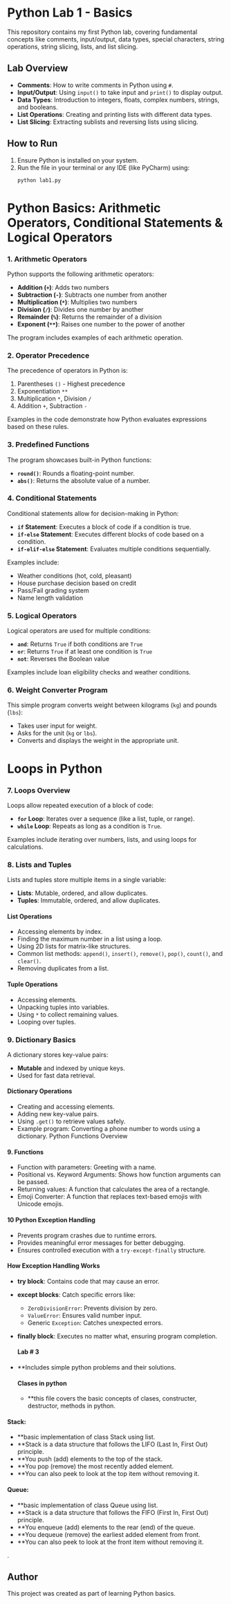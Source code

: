 # Python Lab 1 - Basics

This repository contains my first Python lab, covering fundamental concepts like comments, input/output, data types, special characters, string operations, string slicing, lists, and list slicing.

## Lab Overview
- **Comments**: How to write comments in Python using `#`.  
- **Input/Output**: Using `input()` to take input and `print()` to display output.  
- **Data Types**: Introduction to integers, floats, complex numbers, strings, and booleans.  
- **List Operations**: Creating and printing lists with different data types.  
- **List Slicing**: Extracting sublists and reversing lists using slicing.

## How to Run
1. Ensure Python is installed on your system.  
2. Run the file in your terminal or any IDE (like PyCharm) using:  
   ```bash
   python lab1.py
   ```

# Python Basics: Arithmetic Operators, Conditional Statements & Logical Operators

### 1. Arithmetic Operators
Python supports the following arithmetic operators:
- **Addition (`+`)**: Adds two numbers
- **Subtraction (`-`)**: Subtracts one number from another
- **Multiplication (`*`)**: Multiplies two numbers
- **Division (`/`)**: Divides one number by another
- **Remainder (`%`)**: Returns the remainder of a division
- **Exponent (`**`)**: Raises one number to the power of another

The program includes examples of each arithmetic operation.

### 2. Operator Precedence
The precedence of operators in Python is:
1. Parentheses `()` - Highest precedence
2. Exponentiation `**`
3. Multiplication `*`, Division `/`
4. Addition `+`, Subtraction `-`

Examples in the code demonstrate how Python evaluates expressions based on these rules.

### 3. Predefined Functions
The program showcases built-in Python functions:
- **`round()`**: Rounds a floating-point number.
- **`abs()`**: Returns the absolute value of a number.

### 4. Conditional Statements
Conditional statements allow for decision-making in Python:
- **`if` Statement**: Executes a block of code if a condition is true.
- **`if-else` Statement**: Executes different blocks of code based on a condition.
- **`if-elif-else` Statement**: Evaluates multiple conditions sequentially.

Examples include:
- Weather conditions (hot, cold, pleasant)
- House purchase decision based on credit
- Pass/Fail grading system
- Name length validation

### 5. Logical Operators
Logical operators are used for multiple conditions:
- **`and`**: Returns `True` if both conditions are `True`
- **`or`**: Returns `True` if at least one condition is `True`
- **`not`**: Reverses the Boolean value

Examples include loan eligibility checks and weather conditions.

### 6. Weight Converter Program
This simple program converts weight between kilograms (`kg`) and pounds (`lbs`):
- Takes user input for weight.
- Asks for the unit (`kg` or `lbs`).
- Converts and displays the weight in the appropriate unit.

# Loops in Python
### 7. Loops Overview
Loops allow repeated execution of a block of code:
- **`for` Loop**: Iterates over a sequence (like a list, tuple, or range).
- **`while` Loop**: Repeats as long as a condition is `True`.

Examples include iterating over numbers, lists, and using loops for calculations.

### 8. Lists and Tuples
Lists and tuples store multiple items in a single variable:
- **Lists**: Mutable, ordered, and allow duplicates.
- **Tuples**: Immutable, ordered, and allow duplicates.

#### List Operations
- Accessing elements by index.
- Finding the maximum number in a list using a loop.
- Using 2D lists for matrix-like structures.
- Common list methods: `append()`, `insert()`, `remove()`, `pop()`, `count()`, and `clear()`.
- Removing duplicates from a list.

#### Tuple Operations
- Accessing elements.
- Unpacking tuples into variables.
- Using `*` to collect remaining values.
- Looping over tuples.

### 9. Dictionary Basics
A dictionary stores key-value pairs:
- **Mutable** and indexed by unique keys.
- Used for fast data retrieval.

#### Dictionary Operations
- Creating and accessing elements.
- Adding new key-value pairs.
- Using `.get()` to retrieve values safely.
- Example program: Converting a phone number to words using a dictionary.
  Python Functions Overview

#### 9. Functions 

- Function with parameters: Greeting with a name.
- Positional vs. Keyword Arguments: Shows how function arguments can be passed.
- Returning values: A function that calculates the area of a rectangle.
- Emoji Converter: A function that replaces text-based emojis with Unicode emojis.

#### 10 Python Exception Handling
- Prevents program crashes due to runtime errors.
- Provides meaningful error messages for better debugging.
- Ensures controlled execution with a `try-except-finally` structure.

#### How Exception Handling Works
- **try block**: Contains code that may cause an error.
- **except blocks**: Catch specific errors like:
  - `ZeroDivisionError`: Prevents division by zero.
  - `ValueError`: Ensures valid number input.
  - Generic `Exception`: Catches unexpected errors.
- **finally block**: Executes no matter what, ensuring program completion.

  #### Lab # 3
- **Includes simple python problems and their solutions.
  #### Clases in python
  - **this file covers the basic concepts of clases, constructer, destructor, methods in python. 
#### Stack:
 - **basic implementation of class Stack using list.
 - **Stack is a data structure that follows the LIFO (Last In, First Out) principle.
 - **You push (add) elements to the top of the stack.
 - **You pop (remove) the most recently added element.
 - **You can also peek to look at the top item without removing it.
  
#### Queue:
- **basic implementation of class Queue using list.
- **Stack is a data structure that follows the FIFO (First In, First Out) principle.
- **You enqueue (add) elements to the rear (end) of the queue.
 - **You dequeue (remove) the  earliest added  element from front.
 - **You can also peek to look at the front item without removing it.

.
## Author
This project was created as part of learning Python basics.


